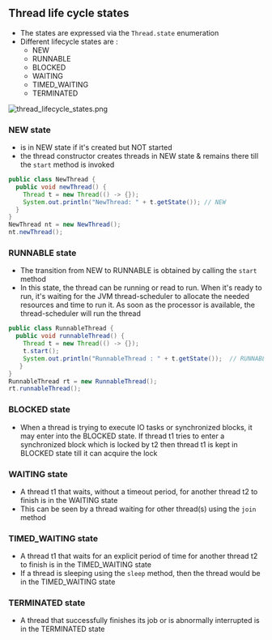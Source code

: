 ## Thread life cycle states
- The states are expressed via the `Thread.state` enumeration
- Different lifecycle states are : 
	- NEW
	- RUNNABLE
	- BLOCKED
	- WAITING
	- TIMED_WAITING
	- TERMINATED

![thread_lifecycle_states.png](thread_lifecycle_states.png)

### NEW state
- is in NEW state if it's created but NOT started
- the thread constructor creates threads in NEW state & remains there till the `start` method is invoked
```java
public class NewThread {
  public void newThread() {  
    Thread t = new Thread(() -> {});  
    System.out.println("NewThread: " + t.getState()); // NEW  
  }  
}
NewThread nt = new NewThread();  
nt.newThread();
```

### RUNNABLE state
- The transition from NEW to RUNNABLE is obtained by calling the `start` method
- In this state, the thread can be running or read to run. When it's ready to run, it's waiting for the JVM thread-scheduler to allocate the needed resources and time to run it. As soon as the processor is available, the thread-scheduler will run the thread
```java
public class RunnableThread {
  public void runnableThread() {  
    Thread t = new Thread(() -> {});  
    t.start();  
    System.out.println("RunnableThread : " + t.getState());  // RUNNABLE  
   }  
}   
RunnableThread rt = new RunnableThread();  
rt.runnableThread();
```

### BLOCKED state
- When a thread is trying to execute IO tasks or synchronized blocks, it may enter into the BLOCKED state. If thread t1 tries to enter a synchronized block which is locked by t2 then thread t1 is kept in BLOCKED state till it can acquire the lock

### WAITING state
- A thread t1 that waits, without a timeout period, for another thread t2 to finish is in the WAITING state
- This can be seen by a thread waiting for other thread(s) using the `join` method

### TIMED_WAITING state
- A thread t1 that waits for an explicit period of time for another thread t2 to finish is in the TIMED_WAITING state
- If a thread is sleeping using the `sleep` method, then the thread would be in the TIMED_WAITING state

### TERMINATED state
- A thread that successfully finishes its job or is abnormally interrupted is in the TERMINATED state